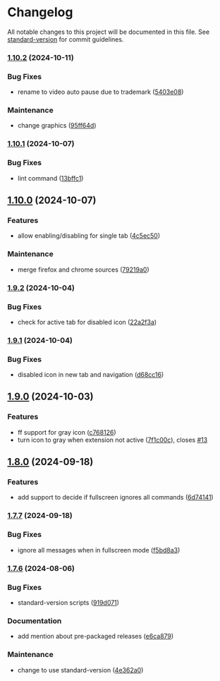 # Changelog

All notable changes to this project will be documented in this file. See [standard-version](https://github.com/conventional-changelog/standard-version) for commit guidelines.

### [1.10.2](https://github.com/drodil/video_auto_pause/compare/v1.10.1...v1.10.2) (2024-10-11)


### Bug Fixes

* rename to video auto pause due to trademark ([5403e08](https://github.com/drodil/video_auto_pause/commit/5403e08ef16766683fc1a85bc7ce9591b0f24a5e))


### Maintenance

* change graphics ([95ff64d](https://github.com/drodil/video_auto_pause/commit/95ff64d0895a9676613e0264dcd1a4590dc28844))

### [1.10.1](https://github.com/drodil/video_auto_pause/compare/v1.10.0...v1.10.1) (2024-10-07)

### Bug Fixes

- lint command ([13bffc1](https://github.com/drodil/video_auto_pause/commit/13bffc142b7edb6057d0c3aef3c901c30f00ecde))

## [1.10.0](https://github.com/drodil/video_auto_pause/compare/v1.9.2...v1.10.0) (2024-10-07)

### Features

- allow enabling/disabling for single tab ([4c5ec50](https://github.com/drodil/video_auto_pause/commit/4c5ec506caf9ef8766e6def3db69ccf69e5881c4))

### Maintenance

- merge firefox and chrome sources ([79219a0](https://github.com/drodil/video_auto_pause/commit/79219a0a6a12a91faed385e6948ab080ebb6ef9b))

### [1.9.2](https://github.com/drodil/video_auto_pause/compare/v1.9.1...v1.9.2) (2024-10-04)

### Bug Fixes

- check for active tab for disabled icon ([22a2f3a](https://github.com/drodil/video_auto_pause/commit/22a2f3a1585db9199b99b035965821b571a088fb))

### [1.9.1](https://github.com/drodil/video_auto_pause/compare/v1.9.0...v1.9.1) (2024-10-04)

### Bug Fixes

- disabled icon in new tab and navigation ([d68cc16](https://github.com/drodil/video_auto_pause/commit/d68cc1600855e4566270085a50f6a6762effb6d5))

## [1.9.0](https://github.com/drodil/video_auto_pause/compare/v1.8.0...v1.9.0) (2024-10-03)

### Features

- ff support for gray icon ([c768126](https://github.com/drodil/video_auto_pause/commit/c768126311a7f16a3cc402d0d3a315805c9957b2))
- turn icon to gray when extension not active ([7f1c00c](https://github.com/drodil/video_auto_pause/commit/7f1c00c003b68140e41610c19385cae52611c3be)), closes [#13](https://github.com/drodil/video_auto_pause/issues/13)

## [1.8.0](https://github.com/drodil/video_auto_pause/compare/v1.7.7...v1.8.0) (2024-09-18)

### Features

- add support to decide if fullscreen ignores all commands ([6d74141](https://github.com/drodil/video_auto_pause/commit/6d74141c307a27f6000fc24b36c09127a3f949ac))

### [1.7.7](https://github.com/drodil/video_auto_pause/compare/v1.7.6...v1.7.7) (2024-09-18)

### Bug Fixes

- ignore all messages when in fullscreen mode ([f5bd8a3](https://github.com/drodil/video_auto_pause/commit/f5bd8a3d04c9a4600158739ba81d03084a589aa0))

### [1.7.6](https://github.com/drodil/video_auto_pause/compare/v1.7.5...v1.7.6) (2024-08-06)

### Bug Fixes

- standard-version scripts ([919d071](https://github.com/drodil/video_auto_pause/commit/919d07151ddf642dc93611310add10c32cf812f2))

### Documentation

- add mention about pre-packaged releases ([e6ca879](https://github.com/drodil/video_auto_pause/commit/e6ca879ea8f5f2492ec536222a7dccd7cc2e5a10))

### Maintenance

- change to use standard-version ([4e362a0](https://github.com/drodil/video_auto_pause/commit/4e362a0f0f7295008f210084104b3b5aa3b2009f))
